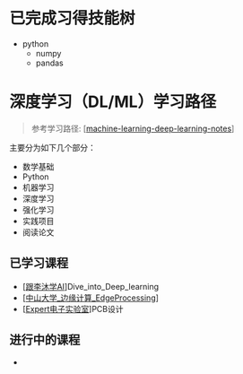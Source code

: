 # 已完成习得技能树
* python
  * numpy
  * pandas

# 深度学习（DL/ML）学习路径

> 参考学习路径: [[machine-learning-deep-learning-notes](https://github.com/loveunk/machine-learning-deep-learning-notes)]

主要分为如下几个部分：

* 数学基础
* Python
* 机器学习
* 深度学习
* 强化学习
* 实践项目
* 阅读论文

## 已学习课程

* [[跟李沐学AI](https://space.bilibili.com/1567748478?spm_id_from=333.337.0.0)]Dive_into_Deep_learning 
* [[中山大学_边缘计算_EdgeProcessing](https://easyhpc.net/course/132?courseTab=lessonList&activeLesson=852)]
* [[Expert电子实验室](https://space.bilibili.com/346179450)]PCB设计

## 进行中的课程

* 